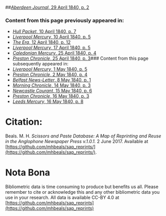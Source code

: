 ##[*Aberdeen Journal*, 29 April 1840, p. 2](https://mhbeals.github.io/sap_html/Aberdeen-Journal/Aberdeen-Journal-29-April-1840-p-2)

### Content from this page previously appeared in:
+ [*Hull Packet*, 10 April 1840, p. 7](https://mhbeals.github.io/sap_html/Hull-Packet/Hull-Packet-10-April-1840-p-7)
+ [*Liverpool Mercury*, 10 April 1840, p. 5](https://mhbeals.github.io/sap_html/Liverpool-Mercury/Liverpool-Mercury-10-April-1840-p-5)
+ [*The Era*, 12 April 1840, p. 12](https://mhbeals.github.io/sap_html/The-Era/The-Era-12-April-1840-p-12)
+ [*Liverpool Mercury*, 17 April 1840, p. 5](https://mhbeals.github.io/sap_html/Liverpool-Mercury/Liverpool-Mercury-17-April-1840-p-5)
+ [*Caledonian Mercury*, 25 April 1840, p. 4](https://mhbeals.github.io/sap_html/Caledonian-Mercury/Caledonian-Mercury-25-April-1840-p-4)
+ [*Preston Chronicle*, 25 April 1840, p. 3](https://mhbeals.github.io/sap_html/Preston-Chronicle/Preston-Chronicle-25-April-1840-p-3)### Content from this page subsequently appeared in:
+ [*Liverpool Mercury*, 1 May 1840, p. 5](https://mhbeals.github.io/sap_html/Liverpool-Mercury/Liverpool-Mercury-1-May-1840-p-5)
+ [*Preston Chronicle*, 2 May 1840, p. 4](https://mhbeals.github.io/sap_html/Preston-Chronicle/Preston-Chronicle-2-May-1840-p-4)
+ [*Belfast News-Letter*, 8 May 1840, p. 1](https://mhbeals.github.io/sap_html/Belfast-News-Letter/Belfast-News-Letter-8-May-1840-p-1)
+ [*Morning Chronicle*, 14 May 1840, p. 3](https://mhbeals.github.io/sap_html/Morning-Chronicle/Morning-Chronicle-14-May-1840-p-3)
+ [*Newcastle Courant*, 15 May 1840, p. 6](https://mhbeals.github.io/sap_html/Newcastle-Courant/Newcastle-Courant-15-May-1840-p-6)
+ [*Preston Chronicle*, 16 May 1840, p. 3](https://mhbeals.github.io/sap_html/Preston-Chronicle/Preston-Chronicle-16-May-1840-p-3)
+ [*Leeds Mercury*, 16 May 1840, p. 8](https://mhbeals.github.io/sap_html/Leeds-Mercury/Leeds-Mercury-16-May-1840-p-8)
                    
# Citation: 

Beals. M. H. *Scissors and Paste Database: A Map of Reprinting and Reuse in the Anglophone Newspaper Press v.1.0.1.* 2 June 2017. Available at [https://github.com/mhbeals/sap_reprints/](https://github.com/mhbeals/sap_reprints/). 
                    
# Nota Bona

Bibliometric data is time consuming to produce but benefits us all. Please remember to cite or acknowledge this and any other bibliometric data you use in your research. All data is available CC-BY 4.0 at [https://github.com/mhbeals/sap_reprints](https://github.com/mhbeals/sap_reprints)